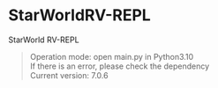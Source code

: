# StarWorldRV-REPL
StarWorld RV-REPL

> Operation mode: open main.py in Python3.10<br/>
> If there is an error, please check the dependency<br/>
> Current version: 7.0.6<br/>
